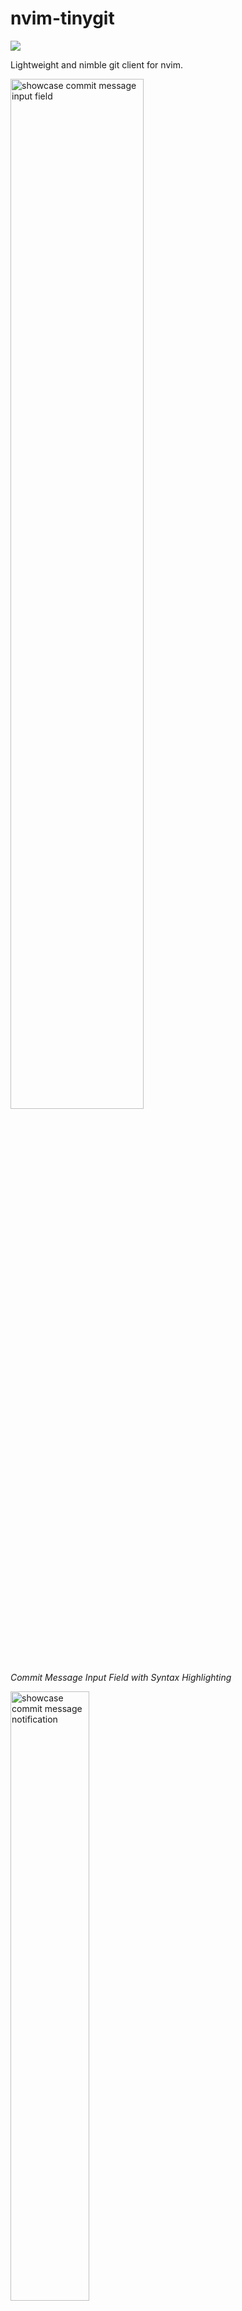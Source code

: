 <!-- LTeX: enabled=false -->
# nvim-tinygit
<!-- LTeX: enabled=true -->
<a href="https://dotfyle.com/plugins/chrisgrieser/nvim-tinygit"><img src="https://dotfyle.com/plugins/chrisgrieser/nvim-tinygit/shield" /></a>

Lightweight and nimble git client for nvim.

<img src="https://github.com/chrisgrieser/nvim-tinygit/assets/73286100/009d9139-f429-49e2-a244-15396fb13d7a" alt="showcase commit message input field" width=65%>

*Commit Message Input Field with Syntax Highlighting*

<img src="https://github.com/chrisgrieser/nvim-tinygit/assets/73286100/123fcfd9-f989-4c10-bd98-32f62ea683c3" alt="showcase commit message notification" width=50%>

*Informative Notifications with Highlighting when using `nvim-notify`*

## Table of Contents

<!-- toc -->

- [Features](#features)
- [Installation](#installation)
- [Usage](#usage)
	* [Smart-Commit](#smart-commit)
	* [Quick Amends](#quick-amends)
	* [GitHub Interaction](#github-interaction)
	* [Push](#push)
	* [Search File History ("git pickaxe")](#search-file-history-git-pickaxe)
- [Configuration](#configuration)
- [Non-Goals](#non-goals)
- [Credits](#credits)

<!-- tocstop -->

## Features
- Smart-Commit: Open a popup to enter a commit message. If there are no staged changed, stages all changes before doing so (`git add -A`).
- Option to automatically open references GitHub issues in the browser after committing.
- Commit Messages have syntax highlighting, indicators for [commit message overlength](https://stackoverflow.com/questions/2290016/git-commit-messages-50-72-formatting), and optionally enforce conventional commits keywords.
- Option to run `git push` in a non-blocking manner after committing.
- Quick amends.
- Search issues & PRs. Open the selected issue or PR in the browser.
- Open the GitHub URL of the current file or selection.
- Search the history of the current file ("git pickaxe").

## Installation

```lua
-- lazy.nvim
{
	"chrisgrieser/nvim-tinygit",
	dependencies = {
		"stevearc/dressing.nvim",
		"rcarriga/nvim-notify", -- recommended for better notifications
	},
},

-- packer
use {
	"chrisgrieser/nvim-tinygit",
	requires = {
		"stevearc/dressing.nvim",
		"rcarriga/nvim-notify", -- recommended for nice notifications
	},
}
```

Optionally, install the Treesitter parser for git commits for some syntax highlighting of your commit messages like emphasized conventional commit keywords: `TSInstall gitcommit`

## Usage

### Smart-Commit
- Open a commit popup. If there are no staged changes, stage all changes (`git add -A`) before the commit.
- Right now, only supports the commit subject line. Optionally runs `git push` afterward or opens references issues in the browser.
- 💡 To use vim commands in the input field, set dressing.nvim's `insert_only` to `false`.

```lua
-- options default to `false`
require("tinygit").smartCommit { push = false, openReferencedIssue = false }
```

**Example Workflow**
Assuming these keybindings:

```lua
vim.keymap.set("n", "ga", "<cmd>Gitsigns add_hunk<CR>") -- gitsigns.nvim
vim.keymap.set("n", "gc", function() require("tinygit").smartCommit() end)
```

1. Stage some hunks (changes) via `ga`.
2. Press `gc` to enter a commit message.

### Quick Amends
- `amendOnlyMsg` just opens the commit popup to change the last commit message, and does not stage any changes.
- `amendNoEdit` keeps the last commit message; if there are no staged changes, it stages all changes (`git add -A`).
- Optionally runs `git push --force` afterward (only recommended for single-person repos).

```lua
-- options default to `false`
require("tinygit").amendOnlyMsg { forcePush = false }
require("tinygit").amendNoEdit { forcePush = false }
```

### GitHub Interaction
- Search issues & PRs. Requires `curl`.
- (Uses telescope, if you configure dressing.nvim to use telescope as selector.)

```lua
-- state: all|closed|open (default: all)
-- type: all|issue|pr (default: all)
require("tinygit").issuesAndPrs { type = "all", state = "all" }
```

- Open at GitHub and copy the URL to the system clipboard.
- Normal mode: the current file; visual mode: the current selection.

```lua
-- file|repo (default: file)
require("tinygit").githubUrl("file")
```

### Push

```lua
-- options default to `false`
require("tinygit").push { pullBefore = false, force = false }
```

### Search File History ("git pickaxe")
- Search the git history of the current file for a term ("git pickaxe")
- The search is case-insensitive and supports regex.
- Select from the matching commits to open a diff popup.

```lua
require("tinygit").searchFileHistory()
```

## Configuration
The `setup` call is optional. These are the default settings:

```lua
local defaultConfig = {
	commitMsg = {
		-- Why 50/72 is recommended: https://stackoverflow.com/q/2290016/22114136
		mediumLen = 50,
		maxLen = 72,

		-- When conforming the commit message popup with an empty message, fill
		-- in this message. `false` to disallow empty commit messages.
		emptyFillIn = "chore", ---@type string|false

		-- disallow commit messages without a conventinal commit keyword
		enforceConvCommits = {
			enabled = true,
			-- stylua: ignore
			keywords = {
				"chore", "build", "test", "fix", "feat", "refactor", "perf",
				"style", "revert", "ci", "docs", "break", "improv",
			},
		},
	},
	asyncOpConfirmationSound = true, -- currently macOS only
	issueIcons = {
		closedIssue = "🟣",
		openIssue = "🟢",
		openPR = "🟦",
		mergedPR = "🟨",
		closedPR = "🟥",
	},
}
```

> [!NOTE]
> To change the appearance and behavior of the commit message input field, you need to configure [dressing.nvim](https://github.com/stevearc/dressing.nvim).

## Non-Goals
- Become a full-fledged git client. Use [neogit](https://github.com/NeogitOrg/neogit) for that.
- Add features available in [gitsigns.nvim](https://github.com/lewis6991/gitsigns.nvim). `tinygit` is intended to complement `gitsigns.nvim` with some simple commands, not replace it.
- UI Customization. Configure [dressing.nvim](https://github.com/stevearc/dressing.nvim) for that.

<!-- vale Google.FirstPerson = NO -->
## Credits
**About Me**  
In my day job, I am a sociologist studying the social mechanisms underlying the digital economy. For my PhD project, I investigate the governance of the app economy and how software ecosystems manage the tension between innovation and compatibility. If you are interested in this subject, feel free to get in touch.

**Blog**  
I also occasionally blog about vim: [Nano Tips for Vim](https://nanotipsforvim.prose.sh)

**Profiles**  
- [reddit](https://www.reddit.com/user/pseudometapseudo)
- [Discord](https://discordapp.com/users/462774483044794368/)
- [Academic Website](https://chris-grieser.de/)
- [Twitter](https://twitter.com/pseudo_meta)
- [Mastodon](https://pkm.social/@pseudometa)
- [ResearchGate](https://www.researchgate.net/profile/Christopher-Grieser)
- [LinkedIn](https://www.linkedin.com/in/christopher-grieser-ba693b17a/)

**Buy Me a Coffee**  
<br>
<a href='https://ko-fi.com/Y8Y86SQ91' target='_blank'><img height='36' style='border:0px;height:36px;' src='https://cdn.ko-fi.com/cdn/kofi1.png?v=3' border='0' alt='Buy Me a Coffee at ko-fi.com' /></a>
